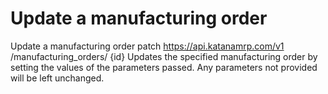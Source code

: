 # Update a manufacturing order

Update a manufacturing order patch https://api.katanamrp.com/v1 /manufacturing_orders/
{id} Updates the specified manufacturing order by setting the values of the parameters
passed. Any parameters not provided will be left unchanged.

